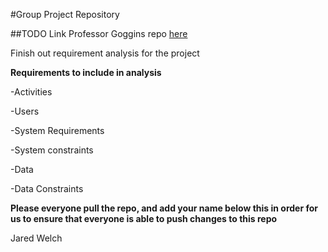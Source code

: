 #Group Project Repository

##TODO
Link Professor Goggins repo [here](https://github.com/OCDX/OCDX-Engine/tree/master/use-cases)

Finish out requirement analysis for the project

**Requirements to include in analysis**

-Activities 

-Users

-System Requirements

-System constraints

-Data 

-Data Constraints

**Please everyone pull the repo, and add your name below this in order for us to ensure
that everyone is able to push changes to this repo**

Jared Welch

